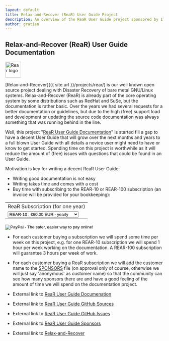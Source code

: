 ```yaml
---
layout: default
title: Relax-and-Recover (ReaR) User Guide Project
description: An overview of the ReaR User Guide project sponsored by IT3 Consultants
author: gratien
---
```


## Relax-and-Recover (ReaR) User Guide Documentation

<img src="{{ site.url }}/images/logo/rear_logo_100.png" width="50" height="50" alt="Rear logo">

[Relax-and-Recover]({{ site.url }}/projects/rear/) is our well known open source project dealing with Disaster Recovery of bare metal GNU/Linux systems. 
Relax-and-Recover (ReaR) is already part of the core operating system by some distributions such as RedHat and SuSe, but the documentation is rather basic. Over the years we had several requests for a better documentation or guidelines, but due to the high (free) support load and development or updating the source code documentation was always something that was running behind in the line.

Well, this project "[ReaR User Guide Documentation](https://github.com/rear/rear-user-guide)" is started fill a gap to have a decent User Guide that will grow over the next months and years to a full blown User Guide with all details a novice user might need to have or know to get started. Spending time on this project is worthwhile as it will reduce the amount of (free) issues with questions that could be found in an User Guide.

Motivation is key for writing a decent ReaR User Guide:

 - Writing good documentation is not easy
 - Writing takes time and comes with a cost
 - Buy time with subscribing to the REAR-10 or REAR-100 subscription (an invoice will be provided for your bookkeeping):

<form action="https://www.paypal.com/cgi-bin/webscr" method="post" target="_top">
<input type="hidden" name="cmd" value="_s-xclick">
<input type="hidden" name="hosted_button_id" value="H2ABG5W4D23FW">
<table>
<tr><td><input type="hidden" name="on0" value="ReaR Subscription (for one year)">ReaR Subscription (for one year)</td></tr><tr><td><select name="os0">
        <option value="REAR-10">REAR-10 : €60,00 EUR - yearly</option>
        <option value="REAR-100">REAR-100 : €450,00 EUR - yearly</option>
</select> </td></tr>
</table>
<input type="hidden" name="currency_code" value="EUR">
<input type="image" src="https://www.paypalobjects.com/en_US/BE/i/btn/btn_subscribeCC_LG.gif" border="0" name="submit" alt="PayPal - The safer, easier way to pay online!">
<img alt="" border="0" src="https://www.paypalobjects.com/en_US/i/scr/pixel.gif" width="1" height="1">
</form>

 - For each customer buying a subscription we will spend some time per week on this project, e.g.
   for one REAR-10 subscription we will spend 1 hour per week working on the documentation. A REAR-100 subscription will guarantee 3 hours per week of work.
 - For each customer buying a ReaR subscription we will add the customer name to the [SPONSORS](https://github.com/rear/rear-user-guide/blob/master/SPONSORS.md) file (on approval only of course, otherwise we will just say 'anonymous' as customer name) so that the community can see how many sponsors there are and have a good feeling of the amount of time we will spend on the documentation project.


 - External link to [ReaR User Guide Documenation](https://relax-and-recover.org/rear-user-guide/)
 - External link to [ReaR User Guide GitHub Sources](https://github.com/rear/rear-user-guide)
 - External link to [ReaR User Guide GitHub Issues](https://github.com/rear/rear-user-guide/issues)
 - External link to [ReaR User Guide Sponsors](https://github.com/rear/rear-user-guide/blob/master/SPONSORS.md)
 - External link to [Relax-and-Recover](http://relax-and-recover.org/)
